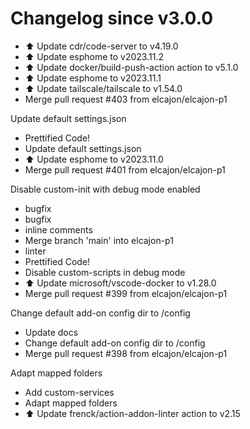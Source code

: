 # Changelog since v3.0.0
- ⬆️ Update cdr/code-server to v4.19.0 
- ⬆️ Update esphome to v2023.11.2 
- ⬆️ Update docker/build-push-action action to v5.1.0 
- ⬆️ Update esphome to v2023.11.1 
- ⬆️ Update tailscale/tailscale to v1.54.0 
- Merge pull request #403 from elcajon/elcajon-p1

Update default settings.json 
- Prettified Code! 
- Update default settings.json 
- ⬆️ Update esphome to v2023.11.0 
- Merge pull request #401 from elcajon/elcajon-p1

Disable custom-init with debug mode enabled 
- bugfix 
- bugfix 
- inline comments 
- Merge branch 'main' into elcajon-p1 
- linter 
- Prettified Code! 
- Disable custom-scripts in debug mode 
- ⬆️ Update microsoft/vscode-docker to v1.28.0 
- Merge pull request #399 from elcajon/elcajon-p1

Change default add-on config dir to /config 
- Update docs 
- Change default add-on config dir to /config 
- Merge pull request #398 from elcajon/elcajon-p1

Adapt mapped folders 
- Add custom-services 
- Adapt mapped folders 
- ⬆️ Update frenck/action-addon-linter action to v2.15 

